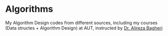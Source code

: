 # Algorithms

My Algorithm Design codes from different sources, including my courses (Data structes + Algorithm Design) at AUT, instructed by <a href="https://scholar.google.com/citations?hl=en&user=MYvL3dMAAAAJ&view_op=list_works&sortby=pubdate" target="_blank">Dr. Alireza Bagheri</a>
